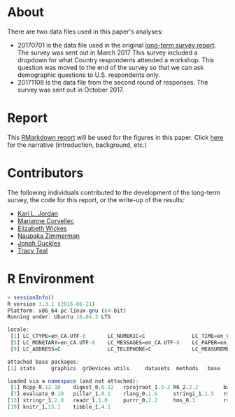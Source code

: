 # About

There are two data files used in this paper's analyses:
+ 20170701 is the data file used in the original [long-term survey report](https://carpentries.github.io/assessment/carpentries/long-term-survey/report.html). The survey was sent out in March 2017 This survey included a dropdown for what Country respondents attended a workshop. This question was moved to the end of the survey so that we can ask demographic questions to U.S. respondents only.
+ 20171108 is the data file from the second round of responses. The survey was sent out in October 2017.

# Report
This [RMarkdown report](https://kariljordan.github.io/ASEE/2018/asee2018.html) will be used for the figures in this paper. Click [here](https://github.com/kariljordan/ASEE/blob/master/2018/Narrative.md) for the narrative (introduction, background, etc.)

# Contributors
The following individuals contributed to the development of the long-term survey, the code for this report, or the write-up of the results: 
+ [Kari L. Jordan](https://github.com/kariljordan) 
+ [Marianne Corvellec](https://github.com/mkor)  
+ [Elizabeth Wickes](https://github.com/elliewix)
+ [Naupaka Zimmerman](https://github.com/naupaka)
+ [Jonah Duckles](https://github.com/jduckles) 
+ [Tracy Teal](https://github.com/tracykteal) 
  
# R Environment

```r
> sessionInfo()
R version 3.3.1 (2016-06-21)
Platform: x86_64-pc-linux-gnu (64-bit)
Running under: Ubuntu 16.04.3 LTS

locale:
 [1] LC_CTYPE=en_CA.UTF-8       LC_NUMERIC=C               LC_TIME=en_CA.UTF-8        LC_COLLATE=en_CA.UTF-8
 [5] LC_MONETARY=en_CA.UTF-8    LC_MESSAGES=en_CA.UTF-8    LC_PAPER=en_CA.UTF-8       LC_NAME=C
 [9] LC_ADDRESS=C               LC_TELEPHONE=C             LC_MEASUREMENT=en_CA.UTF-8 LC_IDENTIFICATION=C

attached base packages:
[1] stats     graphics  grDevices utils     datasets  methods   base

loaded via a namespace (and not attached):
 [1] Rcpp_0.12.10    digest_0.6.12   rprojroot_1.3-2 R6_2.2.2        backports_1.1.2 magrittr_1.5
 [7] evaluate_0.10   pillar_1.0.1    rlang_0.1.6     stringi_1.1.5   rmarkdown_1.5   tools_3.3.1
[13] stringr_1.2.0   readr_1.1.0     purrr_0.2.2     hms_0.3         rsconnect_0.8.5 htmltools_0.3.6
[19] knitr_1.15.1    tibble_1.4.1
```
